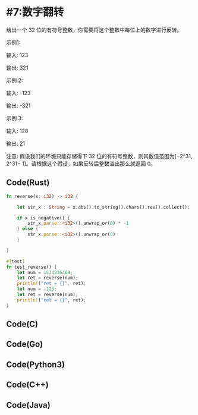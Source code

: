 #  #7:数字翻转

给出一个 32 位的有符号整数，你需要将这个整数中每位上的数字进行反转。

示例1:

输入: 123

输出: 321

示例 2:

输入: -123

输出: -321

示例 3:

输入: 120

输出: 21

注意:
假设我们的环境只能存储得下 32 位的有符号整数，则其数值范围为[−2^31, 2^31− 1]。请根据这个假设，如果反转后整数溢出那么就返回 0。


## Code(Rust)
```rust
fn reverse(x: i32) -> i32 {

    let str_x : String = x.abs().to_string().chars().rev().collect();

    if x.is_negative() {
        str_x.parse::<i32>().unwrap_or(0) * -1
    } else {
        str_x.parse::<i32>().unwrap_or(0)
    }

}

#[test]
fn test_reverse() {
    let num = 1534236469;
    let ret = reverse(num);
    println!("ret = {}", ret);
    let num = -123;
    let ret = reverse(num);
    println!("ret = {}", ret);
}
```
## Code(C)
## Code(Go)
## Code(Python3)
## Code(C++)
## Code(Java)